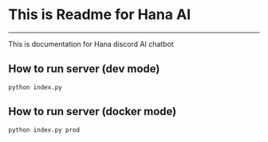 # This is Readme for Hana AI

---

This is documentation for Hana discord AI chatbot

## How to run server (dev mode)

`python index.py`

## How to run server (docker mode)

`python index.py prod`
